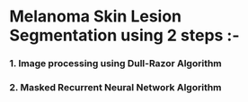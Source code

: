 # Melanoma Skin Lesion Segmentation using 2 steps :-
### 1. Image processing using Dull-Razor Algorithm
### 2. Masked Recurrent Neural Network Algorithm
